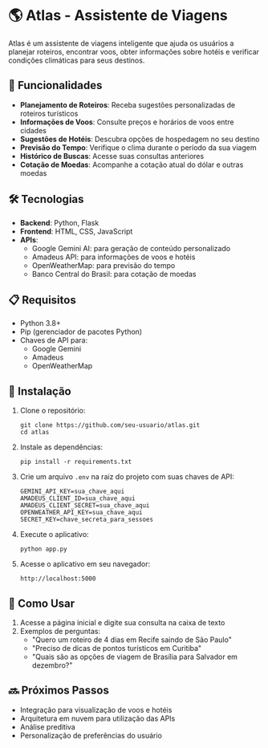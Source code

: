 # 🌎 Atlas - Assistente de Viagens

Atlas é um assistente de viagens inteligente que ajuda os usuários a planejar roteiros, encontrar voos, obter informações sobre hotéis e verificar condições climáticas para seus destinos.

## 🚀 Funcionalidades

- **Planejamento de Roteiros**: Receba sugestões personalizadas de roteiros turísticos
- **Informações de Voos**: Consulte preços e horários de voos entre cidades
- **Sugestões de Hotéis**: Descubra opções de hospedagem no seu destino
- **Previsão do Tempo**: Verifique o clima durante o período da sua viagem
- **Histórico de Buscas**: Acesse suas consultas anteriores
- **Cotação de Moedas**: Acompanhe a cotação atual do dólar e outras moedas

## 🛠️ Tecnologias

- **Backend**: Python, Flask
- **Frontend**: HTML, CSS, JavaScript
- **APIs**:
  - Google Gemini AI: para geração de conteúdo personalizado
  - Amadeus API: para informações de voos e hotéis
  - OpenWeatherMap: para previsão do tempo
  - Banco Central do Brasil: para cotação de moedas

## 📋 Requisitos

- Python 3.8+
- Pip (gerenciador de pacotes Python)
- Chaves de API para:
  - Google Gemini
  - Amadeus
  - OpenWeatherMap

## 🔧 Instalação

1. Clone o repositório:
   ```
   git clone https://github.com/seu-usuario/atlas.git
   cd atlas
   ```

2. Instale as dependências:
   ```
   pip install -r requirements.txt
   ```

3. Crie um arquivo `.env` na raiz do projeto com suas chaves de API:
   ```
   GEMINI_API_KEY=sua_chave_aqui
   AMADEUS_CLIENT_ID=sua_chave_aqui
   AMADEUS_CLIENT_SECRET=sua_chave_aqui
   OPENWEATHER_API_KEY=sua_chave_aqui
   SECRET_KEY=chave_secreta_para_sessoes
   ```

4. Execute o aplicativo:
   ```
   python app.py
   ```

5. Acesse o aplicativo em seu navegador:
   ```
   http://localhost:5000
   ```

## 📱 Como Usar

1. Acesse a página inicial e digite sua consulta na caixa de texto
2. Exemplos de perguntas:
   - "Quero um roteiro de 4 dias em Recife saindo de São Paulo"
   - "Preciso de dicas de pontos turísticos em Curitiba"
   - "Quais são as opções de viagem de Brasília para Salvador em dezembro?"

## 🔜 Próximos Passos

- Integração para visualização de voos e hotéis
- Arquitetura em nuvem para utilização das APIs
- Análise preditiva
- Personalização de preferências do usuário
